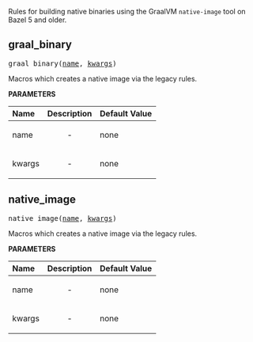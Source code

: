 <!-- Generated with Stardoc: http://skydoc.bazel.build -->

Rules for building native binaries using the GraalVM `native-image` tool on Bazel 5 and older.

<a id="graal_binary"></a>

## graal_binary

<pre>
graal_binary(<a href="#graal_binary-name">name</a>, <a href="#graal_binary-kwargs">kwargs</a>)
</pre>

Macros which creates a native image via the legacy rules.

**PARAMETERS**


| Name  | Description | Default Value |
| :------------- | :------------- | :------------- |
| <a id="graal_binary-name"></a>name |  <p align="center"> - </p>   |  none |
| <a id="graal_binary-kwargs"></a>kwargs |  <p align="center"> - </p>   |  none |


<a id="native_image"></a>

## native_image

<pre>
native_image(<a href="#native_image-name">name</a>, <a href="#native_image-kwargs">kwargs</a>)
</pre>

Macros which creates a native image via the legacy rules.

**PARAMETERS**


| Name  | Description | Default Value |
| :------------- | :------------- | :------------- |
| <a id="native_image-name"></a>name |  <p align="center"> - </p>   |  none |
| <a id="native_image-kwargs"></a>kwargs |  <p align="center"> - </p>   |  none |



